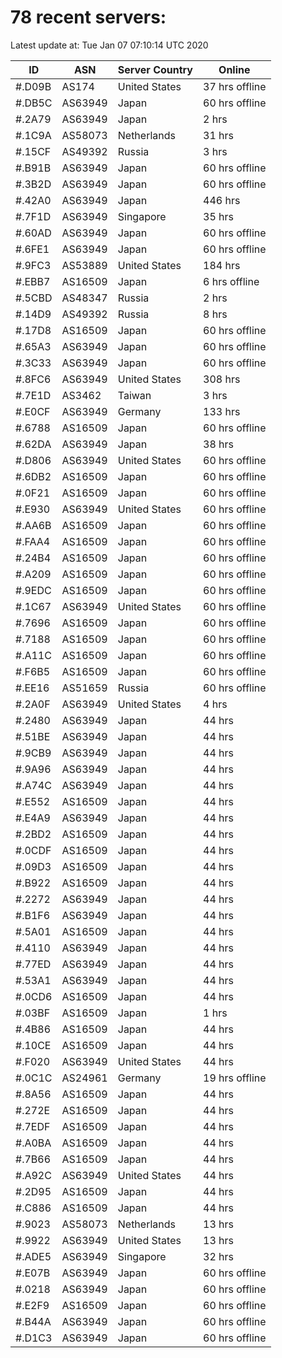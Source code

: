 # 78 recent servers:

Latest update at: Tue Jan 07 07:10:14 UTC 2020

| ID | ASN | Server Country | Online |
| -- | --- | -------------- | ------ |
| #.D09B | AS174 | United States | 37 hrs offline |
| #.DB5C | AS63949 | Japan | 60 hrs offline |
| #.2A79 | AS63949 | Japan | 2 hrs |
| #.1C9A | AS58073 | Netherlands | 31 hrs |
| #.15CF | AS49392 | Russia | 3 hrs |
| #.B91B | AS63949 | Japan | 60 hrs offline |
| #.3B2D | AS63949 | Japan | 60 hrs offline |
| #.42A0 | AS63949 | Japan | 446 hrs |
| #.7F1D | AS63949 | Singapore | 35 hrs |
| #.60AD | AS63949 | Japan | 60 hrs offline |
| #.6FE1 | AS63949 | Japan | 60 hrs offline |
| #.9FC3 | AS53889 | United States | 184 hrs |
| #.EBB7 | AS16509 | Japan | 6 hrs offline |
| #.5CBD | AS48347 | Russia | 2 hrs |
| #.14D9 | AS49392 | Russia | 8 hrs |
| #.17D8 | AS16509 | Japan | 60 hrs offline |
| #.65A3 | AS63949 | Japan | 60 hrs offline |
| #.3C33 | AS63949 | Japan | 60 hrs offline |
| #.8FC6 | AS63949 | United States | 308 hrs |
| #.7E1D | AS3462 | Taiwan | 3 hrs |
| #.E0CF | AS63949 | Germany | 133 hrs |
| #.6788 | AS16509 | Japan | 60 hrs offline |
| #.62DA | AS63949 | Japan | 38 hrs |
| #.D806 | AS63949 | United States | 60 hrs offline |
| #.6DB2 | AS16509 | Japan | 60 hrs offline |
| #.0F21 | AS16509 | Japan | 60 hrs offline |
| #.E930 | AS63949 | United States | 60 hrs offline |
| #.AA6B | AS16509 | Japan | 60 hrs offline |
| #.FAA4 | AS16509 | Japan | 60 hrs offline |
| #.24B4 | AS16509 | Japan | 60 hrs offline |
| #.A209 | AS16509 | Japan | 60 hrs offline |
| #.9EDC | AS16509 | Japan | 60 hrs offline |
| #.1C67 | AS63949 | United States | 60 hrs offline |
| #.7696 | AS16509 | Japan | 60 hrs offline |
| #.7188 | AS16509 | Japan | 60 hrs offline |
| #.A11C | AS16509 | Japan | 60 hrs offline |
| #.F6B5 | AS16509 | Japan | 60 hrs offline |
| #.EE16 | AS51659 | Russia | 60 hrs offline |
| #.2A0F | AS63949 | United States | 4 hrs |
| #.2480 | AS63949 | Japan | 44 hrs |
| #.51BE | AS63949 | Japan | 44 hrs |
| #.9CB9 | AS63949 | Japan | 44 hrs |
| #.9A96 | AS63949 | Japan | 44 hrs |
| #.A74C | AS63949 | Japan | 44 hrs |
| #.E552 | AS16509 | Japan | 44 hrs |
| #.E4A9 | AS63949 | Japan | 44 hrs |
| #.2BD2 | AS16509 | Japan | 44 hrs |
| #.0CDF | AS16509 | Japan | 44 hrs |
| #.09D3 | AS16509 | Japan | 44 hrs |
| #.B922 | AS16509 | Japan | 44 hrs |
| #.2272 | AS63949 | Japan | 44 hrs |
| #.B1F6 | AS63949 | Japan | 44 hrs |
| #.5A01 | AS16509 | Japan | 44 hrs |
| #.4110 | AS63949 | Japan | 44 hrs |
| #.77ED | AS63949 | Japan | 44 hrs |
| #.53A1 | AS63949 | Japan | 44 hrs |
| #.0CD6 | AS16509 | Japan | 44 hrs |
| #.03BF | AS16509 | Japan | 1 hrs |
| #.4B86 | AS16509 | Japan | 44 hrs |
| #.10CE | AS16509 | Japan | 44 hrs |
| #.F020 | AS63949 | United States | 44 hrs |
| #.0C1C | AS24961 | Germany | 19 hrs offline |
| #.8A56 | AS16509 | Japan | 44 hrs |
| #.272E | AS16509 | Japan | 44 hrs |
| #.7EDF | AS16509 | Japan | 44 hrs |
| #.A0BA | AS16509 | Japan | 44 hrs |
| #.7B66 | AS16509 | Japan | 44 hrs |
| #.A92C | AS63949 | United States | 44 hrs |
| #.2D95 | AS16509 | Japan | 44 hrs |
| #.C886 | AS16509 | Japan | 44 hrs |
| #.9023 | AS58073 | Netherlands | 13 hrs |
| #.9922 | AS63949 | United States | 13 hrs |
| #.ADE5 | AS63949 | Singapore | 32 hrs |
| #.E07B | AS63949 | Japan | 60 hrs offline |
| #.0218 | AS63949 | Japan | 60 hrs offline |
| #.E2F9 | AS16509 | Japan | 60 hrs offline |
| #.B44A | AS63949 | Japan | 60 hrs offline |
| #.D1C3 | AS63949 | Japan | 60 hrs offline |

